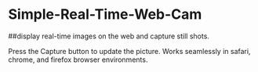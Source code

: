 # Simple-Real-Time-Web-Cam
##display real-time images on the web and capture still shots.

Press the Capture button to update the picture.
Works seamlessly in safari, chrome, and firefox browser environments.
